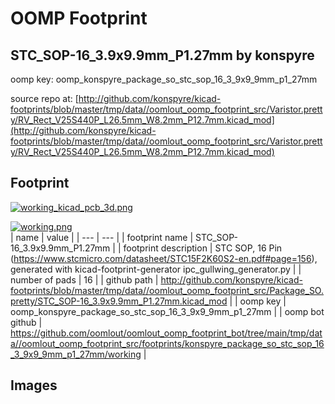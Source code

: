 # OOMP Footprint  
## STC_SOP-16_3.9x9.9mm_P1.27mm  by konspyre  
  
oomp key: oomp_konspyre_package_so_stc_sop_16_3_9x9_9mm_p1_27mm  
  
source repo at: [http://github.com/konspyre/kicad-footprints/blob/master/tmp/data//oomlout_oomp_footprint_src/Varistor.pretty/RV_Rect_V25S440P_L26.5mm_W8.2mm_P12.7mm.kicad_mod](http://github.com/konspyre/kicad-footprints/blob/master/tmp/data//oomlout_oomp_footprint_src/Varistor.pretty/RV_Rect_V25S440P_L26.5mm_W8.2mm_P12.7mm.kicad_mod)  
## Footprint  
  
[![working_kicad_pcb_3d.png](working_kicad_pcb_3d_600.png)](working_kicad_pcb_3d.png)  
  
[![working.png](working_600.png)](working.png)  
| name | value | 
| --- | --- | 
| footprint name | STC_SOP-16_3.9x9.9mm_P1.27mm | 
| footprint description | STC  SOP, 16 Pin (https://www.stcmicro.com/datasheet/STC15F2K60S2-en.pdf#page=156), generated with kicad-footprint-generator ipc_gullwing_generator.py | 
| number of pads | 16 | 
| github path | http://github.com/konspyre/kicad-footprints/blob/master/tmp/data//oomlout_oomp_footprint_src/Package_SO.pretty/STC_SOP-16_3.9x9.9mm_P1.27mm.kicad_mod | 
| oomp key | oomp_konspyre_package_so_stc_sop_16_3_9x9_9mm_p1_27mm | 
| oomp bot github | https://github.com/oomlout/oomlout_oomp_footprint_bot/tree/main/tmp/data//oomlout_oomp_footprint_src/footprints/konspyre_package_so_stc_sop_16_3_9x9_9mm_p1_27mm/working | 
## Images  
